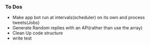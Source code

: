 ### To Dos

* Make app bot run at intervals(scheduler) on its own and process tweets(Jobs)
* Generate Random replies with an APi(rather than use the array)
* Clean Up code structure
* write test